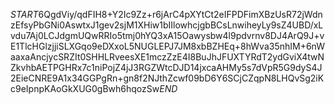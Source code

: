 $START$6QgdViy/qdFIH8+Y2Ic9Zz+r6jArC4pXYtCt2eIFPDFimXBzUsR72jWdnzEfsyPbGNi0AswtxJ1gev2sjM1XHiw1bIIlowhcjgbBCsLnwiheyLy9sZ4UBD/xLvdu7Aj0LCJdgmUQwRRIo5tmj0hYQ3xA15Oawysbw4l9pdvrnv8DJ4ArQ9J+vE1TlcHGlzjjiSLXGqo9eDXxoL5NUGLEPJ7JM8xbBZHEq+8hWva35nhIM+6nWaaxaAncjycSRZIt0SHHLRveesXE1mczZzE4I8BuJhJFUXTYRdT2ydGviX4twNZkvhbAETPGHRx7c1niPojZ4jJ3RGZWtcDJD14jxcaAHMy5s7dVpR5G9dyS4J2EieCNRE9A1x34GGPgRn+gn8f2NJthZcwf09bD6Y6SCjCZqpN8LHQvSg2iKc9eIpnpKAoGkXUG0gBwh6hqozSw$END$